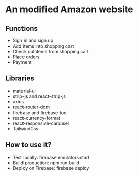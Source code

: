 # An modified Amazon website
## Functions
* Sign in and sign up
* Add items into shopping cart
* Check out items from shopping cart
* Place orders
* Payment
## Libraries
* material-ui
* strip-js and react-strip-js
* axios
* react-router-dom
* firebase and firebase-tool
* react-currency-format
* react-responsive-carousel
* TailwindCss
## How to use it?
* Test locally: firebase emulators:start
* Build production: npm run build
* Deploy on Firebase: firebase deploy 

